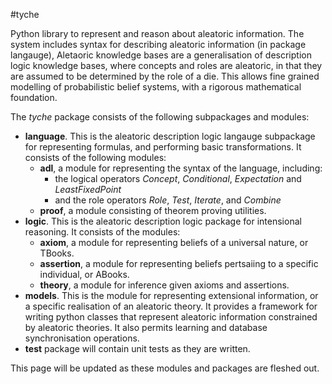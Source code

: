 #tyche

Python library to represent and reason about aleatoric information. 
The system includes syntax for describing aleatoric information (in package langauge),
Aletaoric knowledge bases are a generalisation of description logic knowledge bases,
where concepts and roles are aleatoric, in that they are assumed to be determined by the role of a die.
This allows fine grained modelling of probabilistic belief systems, with a rigorous mathematical foundation.


The *tyche* package consists of the following subpackages and modules:
- **language**. This is the aleatoric description logic langauge subpackage for representing formulas, and performing basic transformations.
  It consists of the following modules:
  - **adl**, a module for representing the syntax of the language, including:
     - the logical operators *Concept*, *Conditional*, *Expectation* and *LeastFixedPoint*
     - and the role operators *Role*, *Test*, *Iterate*, and *Combine*
  - **proof**, a module consisting of theorem proving utilities.   
- **logic**. This is the aleatoric description logic package for intensional reasoning. It consists of the modules:
  - **axiom**, a module for representing beliefs of a universal nature, or TBooks.
  - **assertion**, a module for representing beliefs pertsaiing to a specific individual, or ABooks.
  - **theory**, a module for inference given axioms and assertions.
- **models**. This is the module for representing extensional information, or a specific realisation of an aleatoric theory.
  It provides a framework for writing python classes that represent aleatoric information constrained by aleatoric theories.
  It also permits learning and database synchronisation operations.
- **test** package will contain unit tests as they are written.

This page will be updated as these modules and packages are fleshed out.


